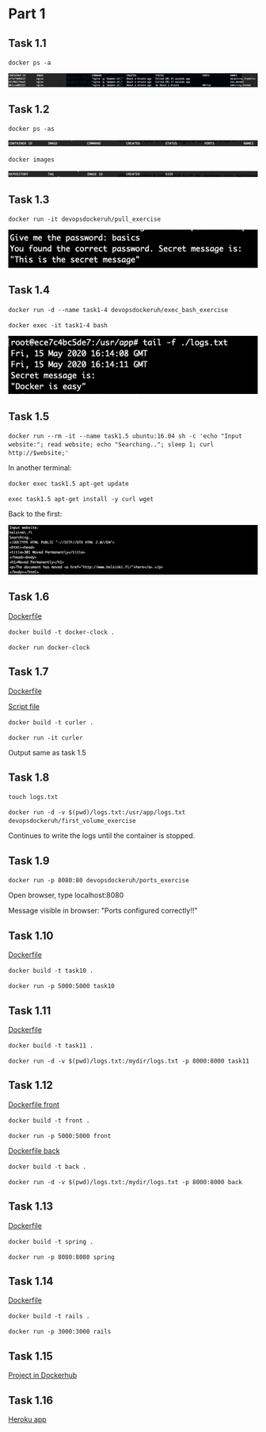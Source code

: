 # Part 1

## Task 1.1

`docker ps -a`

![task 1.1](https://github.com/mshroom/DevOpsWithDocker/blob/master/part1/ex-1-1.png)

## Task 1.2

`docker ps -as`

![task 1.2](https://github.com/mshroom/DevOpsWithDocker/blob/master/part1/ex-1-2a.png)

`docker images`

![task 1.2](https://github.com/mshroom/DevOpsWithDocker/blob/master/part1/ex-1-2b.png)

## Task 1.3

`docker run -it devopsdockeruh/pull_exercise`

![task 1.3](https://github.com/mshroom/DevOpsWithDocker/blob/master/part1/ex-1-3.png)

## Task 1.4

`docker run -d --name task1-4 devopsdockeruh/exec_bash_exercise`

`docker exec -it task1-4 bash`

![task1.4](https://github.com/mshroom/DevOpsWithDocker/blob/master/part1/ex-1-4.png)

## Task 1.5

`docker run --rm -it --name task1.5 ubuntu:16.04 sh -c 'echo "Input website:"; read website; echo "Searching.."; sleep 1; curl http://$website;'`

In another terminal:

`docker exec task1.5 apt-get update`

`exec task1.5 apt-get install -y curl wget`

Back to the first:

![task1.5](https://github.com/mshroom/DevOpsWithDocker/blob/master/part1/ex-1-5.png)

## Task 1.6

[Dockerfile](https://github.com/mshroom/DevOpsWithDocker/blob/master/part1/ex-1-6/Dockerfile)

`docker build -t docker-clock .`

`docker run docker-clock`

## Task 1.7

[Dockerfile](https://github.com/mshroom/DevOpsWithDocker/blob/master/part1/ex-1-7/Dockerfile)

[Script file](https://github.com/mshroom/DevOpsWithDocker/blob/master/part1/ex-1-7/curler.sh)

`docker build -t curler .`

`docker run -it curler`

Output same as task 1.5

## Task 1.8

`touch logs.txt`

`docker run -d -v $(pwd)/logs.txt:/usr/app/logs.txt devopsdockeruh/first_volume_exercise`

Continues to write the logs until the container is stopped. 

## Task 1.9

`docker run -p 8080:80 devopsdockeruh/ports_exercise`

Open browser, type localhost:8080

Message visible in browser: "Ports configured correctly!!"

## Task 1.10

[Dockerfile](https://github.com/mshroom/DevOpsWithDocker/blob/master/part1/ex-1-10/Dockerfile)

`docker build -t task10 .`

`docker run -p 5000:5000 task10`

## Task 1.11

[Dockerfile](https://github.com/mshroom/DevOpsWithDocker/blob/master/part1/ex-1-11/Dockerfile)

`docker build -t task11 .`

`docker run -d -v $(pwd)/logs.txt:/mydir/logs.txt -p 8000:8000 task11`

## Task 1.12

[Dockerfile front](https://github.com/mshroom/DevOpsWithDocker/blob/master/part1/ex-1-12/front/Dockerfile)

`docker build -t front .`

`docker run -p 5000:5000 front`

[Dockerfile back](https://github.com/mshroom/DevOpsWithDocker/blob/master/part1/ex-1-12/back/Dockerfile)

`docker build -t back .`

`docker run -d -v $(pwd)/logs.txt:/mydir/logs.txt -p 8000:8000 back`

## Task 1.13

[Dockerfile](https://github.com/mshroom/DevOpsWithDocker/blob/master/part1/ex-1-13/Dockerfile)

`docker build -t spring .`

`docker run -p 8080:8080 spring`

## Task 1.14

[Dockerfile](https://github.com/mshroom/DevOpsWithDocker/blob/master/part1/ex-1-14/Dockerfile)

`docker build -t rails .`

`docker run -p 3000:3000 rails`

## Task 1.15

[Project in Dockerhub](https://hub.docker.com/r/mshroom/cats)

## Task 1.16

[Heroku app](https://devops-1-16.herokuapp.com/)
